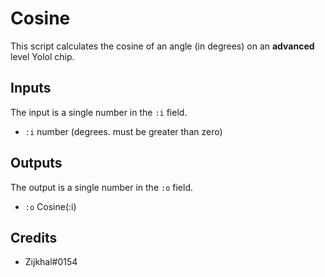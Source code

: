 # Cosine

This script calculates the cosine of an angle (in degrees) on an **advanced** level Yolol chip.

## Inputs

The input is a single number in the `:i` field.

 - `:i` number (degrees. must be greater than zero)

## Outputs

The output is a single number in the `:o` field.

 - `:o` Cosine(:i)

## Credits

 - Zijkhal#0154
